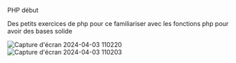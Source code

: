PHP début

Des petits exercices de php pour ce familiariser avec les fonctions php pour avoir des bases solide

![Capture d'écran 2024-04-03 110220](https://github.com/mohars25/mohamedphp/assets/162590718/8c10b5e5-8c5b-4c0c-825f-1ac2736fab84)
![Capture d'écran 2024-04-03 110203](https://github.com/mohars25/mohamedphp/assets/162590718/6680c099-6336-4db0-9fcc-933d162bf19f)
